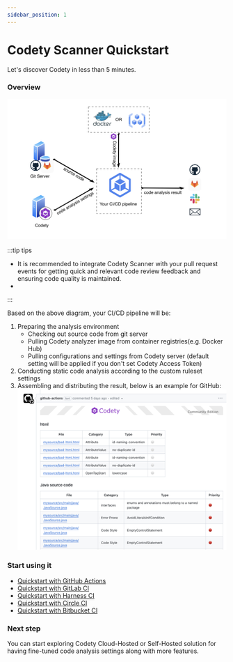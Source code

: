 ```yaml
---
sidebar_position: 1
---
```


# Codety Scanner Quickstart

Let's discover Codety in less than 5 minutes.

### Overview
![diagram](./intro-diagram.png)

:::tip tips

* It is recommended to integrate Codety Scanner with your pull request events for getting quick and relevant code review feedback and ensuring code quality is maintained.
* 
:::

Based on the above diagram, your CI/CD pipeline will be:
1. Preparing the analysis environment
   * Checking out source code from git server
   * Pulling Codety analyzer image from container registries(e.g. Docker Hub)
   * Pulling configurations and settings from Codety server (default setting will be applied if you don't set Codety Access Token)
1. Conducting static code analysis according to the custom ruleset settings
1. Assembling and distributing the result, below is an example for GitHub:
   ![screenshot](./github-1.png)


### Start using it
* [Quickstart with GitHub Actions](github-actions)
* [Quickstart with GitLab CI](gitlab-ci)
* [Quickstart with Harness CI](harness-ci)
* [Quickstart with Circle CI](circleci)
* [Quickstart with Bitbucket CI](bitbucket)

### Next step

You can start exploring Codety Cloud-Hosted or Self-Hosted solution for having fine-tuned code analysis settings along with more features.
